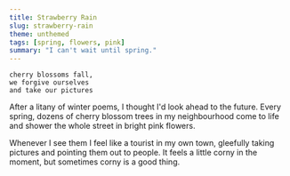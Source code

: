 ```yaml
---
title: Strawberry Rain
slug: strawberry-rain
theme: unthemed
tags: [spring, flowers, pink]
summary: "I can't wait until spring."
---
```


```
cherry blossoms fall,
we forgive ourselves
and take our pictures
```

After a litany of winter poems, I thought I'd look ahead to the future.
Every spring, dozens of cherry blossom trees in my neighbourhood come to life and shower the whole street in bright pink flowers.

Whenever I see them I feel like a tourist in my own town, gleefully taking pictures and pointing them out to people.
It feels a little corny in the moment, but sometimes corny is a good thing.
